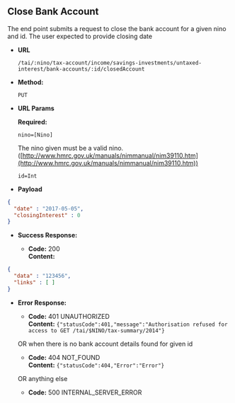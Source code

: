 Close Bank Account
------------------
  The end point submits a request to close the bank account for a given nino and id. The user expected to provide closing date
  
* **URL**

  `/tai/:nino/tax-account/income/savings-investments/untaxed-interest/bank-accounts/:id/closedAccount`

* **Method:**
  
  `PUT`
  
*  **URL Params**

   **Required:**
 
   `nino=[Nino]` 
   
   The nino given must be a valid nino. ([http://www.hmrc.gov.uk/manuals/nimmanual/nim39110.htm](http://www.hmrc.gov.uk/manuals/nimmanual/nim39110.htm))

   `id=Int`

* **Payload**

```json
{
  "date" : "2017-05-05",
  "closingInterest" : 0
}
```

* **Success Response:**

  * **Code:** 200 <br />
    **Content:** 

```json
{
  "data" : "123456",
  "links" : [ ]
}
```
 
* **Error Response:**

  * **Code:** 401 UNAUTHORIZED <br />
    **Content:** `{"statusCode":401,"message":"Authorisation refused for access to GET /tai/$NINO/tax-summary/2014"}`

  OR when there is no bank account details found for given id

  * **Code:** 404 NOT_FOUND <br />
    **Content:** `{"statusCode":404,"Error":"Error"}`

  OR anything else

  * **Code:** 500 INTERNAL_SERVER_ERROR <br />

